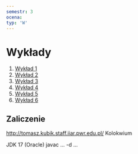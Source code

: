 ```yaml
---
semestr: 3
ocena: 
typ: 'W'
---
```


# Wykłady
1. [Wykład 1](/Notatki/Semestr%203/Języki%20programowania/Wykłady/Wykład%201/Wykład%201.md)
2. [Wykład 2](/Notatki/Semestr%203/Języki%20programowania/Wykłady/Wykład%202/Wykład%202.md)
3. [Wykład 3](/Notatki/Semestr%203/Języki%20programowania/Wykłady/Wykład%203/Wykład%203.md)
4. [Wykład 4](/Notatki/Semestr%203/Języki%20programowania/Wykłady/Wykład%204/Wykład%204.md)
5. [Wykład 5](/Notatki/Semestr%203/Języki%20programowania/Wykłady/Wykład%205/Wykład%205.md)
6. [Wykład 6](/Notatki/Semestr%203/Języki%20programowania/Wykłady/Wykład%206/Wykład%206.md)

## Zaliczenie
http://tomasz.kubik.staff.iiar.pwr.edu.pl/
Kolokwium

JDK 17 (Oracle)
javac ... -d ...
